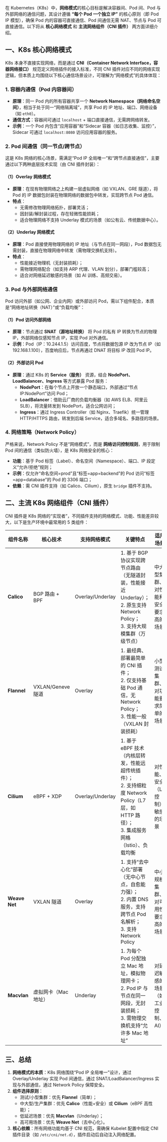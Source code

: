 在 Kubernetes（K8s）中，**网络模式**的核心目标是解决容器间、Pod 间、Pod 与外部网络的通信问题，其设计遵循 **“每个 Pod 一个独立 IP”** 的核心原则（即 Pod IP 模型），确保 Pod 内的容器可直接通信、Pod 间通信无需 NAT、节点与 Pod 可直接通信。以下将从 **核心网络模式** 和 **主流网络组件（CNI 插件）** 两方面详细介绍。


## 一、K8s 核心网络模式
K8s 本身不直接实现网络，而是通过 **CNI（Container Network Interface，容器网络接口）** 规范定义网络插件的接入标准，不同 CNI 插件对应不同的网络实现逻辑，但本质上均围绕以下核心通信场景设计，可理解为“网络模式”的具体体现：

### 1. 容器内通信（Pod 内容器间）
- **原理**：同一 Pod 内的所有容器共享一个 **Network Namespace（网络命名空间）**，相当于处于同一“网络隔离域”，共享 Pod 的 IP 地址、端口、网络设备（如 `eth0`）。
- **通信方式**：容器间可通过 `localhost` + 端口直接通信，无需跨网络转发。
- **示例**：一个 Pod 内包含“应用容器”和“Sidecar 容器（如日志收集、监控）”，Sidecar 可通过 `localhost:8080` 访问应用容器的服务。


### 2. Pod 间通信（同一节点/跨节点）
这是 K8s 网络的核心场景，需满足“Pod IP 全局唯一”和“跨节点直接通信”，主要通过以下两种底层技术实现（由 CNI 插件封装）：
#### （1）Overlay 网络模式
- **原理**：在现有物理网络之上构建一层虚拟网络（如 VXLAN、GRE 隧道），将 Pod 的 IP 数据包封装在物理网络的数据包中转发，实现跨节点 Pod 通信。
- **特点**：
  - 无需修改物理网络拓扑，部署灵活；
  - 因封装/解封装过程，存在轻微性能损耗；
  - 适合物理网络不支持 Underlay 模式的场景（如公有云、传统数据中心）。


#### （2）Underlay 网络模式
- **原理**：Pod 直接使用物理网络的 IP 地址（与节点在同一网段），Pod 数据包无需封装，直接在物理网络中转发（需物理交换机支持）。
- **特点**：
  - 性能接近物理机（无封装损耗）；
  - 需物理网络配合（如支持 ARP 代理、VLAN 划分），部署门槛较高；
  - 适合对网络延迟敏感的场景（如 AI 训练、高频交易）。


### 3. Pod 与外部网络通信
Pod 访问外部（如公网、企业内网）或外部访问 Pod，需以下组件配合，本质是“网络地址转换（NAT）”或“负载均衡”：
#### （1）Pod 访问外部网络
- **原理**：节点通过 **SNAT（源地址转换）** 将 Pod 的私有 IP 转换为节点的物理 IP，外部网络仅感知节点 IP，实现 Pod 对外通信。
- **示例**：Pod（IP：10.244.1.5）访问百度，节点将数据包源 IP 改为节点 IP（如 192.168.1.100），百度响应后，节点再通过 DNAT 将目标 IP 改回 Pod IP。

#### （2）外部访问 Pod
- **原理**：通过 K8s 的 **Service（服务）** 资源，结合 **NodePort、LoadBalancer、Ingress** 等方式暴露 Pod 服务：
  - **NodePort**：在每个节点上开放一个静态端口，外部通过“节点 IP:NodePort”访问 Pod；
  - **LoadBalancer**：借助云厂商的负载均衡器（如 AWS ELB、阿里云 SLB），将流量转发到 NodePort，适合公网访问；
  - **Ingress**：通过 Ingress Controller（如 Nginx、Traefik）统一管理 HTTP/HTTPS 路由，转发到后端 Service，适合多域名、多路径的场景。


### 4. 网络策略（Network Policy）
严格来说，Network Policy 不是“网络模式”，而是 **网络访问控制规则**，用于限制 Pod 间的通信（类似防火墙），是 K8s 网络安全的核心：
- **功能**：基于 Pod 标签（Label）、命名空间（Namespace）、端口、IP 段定义“允许/拒绝”规则；
- **示例**：仅允许“命名空间=prod”且“标签=app=backend”的 Pod 访问“标签=app=database”的 Pod 的 3306 端口；
- **依赖**：需 CNI 插件支持（如 Calico、Cilium），原生 `bridge` 插件不支持。


## 二、主流 K8s 网络组件（CNI 插件）
CNI 插件是 K8s 网络的“实现者”，不同插件支持的网络模式、功能、性能差异较大，以下是生产环境中最常用的 5 类组件：

| 组件名称       | 核心技术         | 支持网络模式 | 关键特点                                                                 | 适用场景                     |
|----------------|------------------|--------------|--------------------------------------------------------------------------|------------------------------|
| **Calico**     | BGP 路由 + BPF   | Overlay/Underlay | 1. 基于 BGP 协议实现跨节点路由（无隧道封装，性能接近 Underlay）；<br>2. 原生支持 Network Policy；<br>3. 支持大规模集群（万级节点） | 中大型集群、对性能和安全要求高的场景 |
| **Flannel**    | VXLAN/Geneve 隧道 | Overlay      | 1. 最经典、部署最简单的 CNI 插件；<br>2. 仅支持基础 Pod 通信，无 Network Policy；<br>3. 性能一般（VXLAN 封装损耗） | 小型测试集群、对功能要求简单的场景 |
| **Cilium**     | eBPF + XDP       | Overlay/Underlay | 1. 基于 eBPF 技术（内核层转发，性能远超传统插件）；<br>2. 支持细粒度 Network Policy（L7 层，如 HTTP 路径）；<br>3. 集成服务网格（Istio）、负载均衡 | 对性能、安全（L7 控制）敏感的场景 |
| **Weave Net**  | VXLAN 隧道       | Overlay      | 1. 支持“去中心化”部署（无中心节点，自愈能力强）；<br>2. 内置 DNS 服务，支持跨节点 Pod 名解析；<br>3. 支持 Network Policy | 中小规模集群、对可用性要求高的场景 |
| **Macvlan**    | 虚拟网卡（Mac 地址） | Underlay     | 1. 为每个 Pod 分配独立 Mac 地址，模拟物理网卡；<br>2. Pod IP 与节点在同一网段，无封装损耗；<br>3. 需物理交换机支持“允许多 Mac 地址” | 对延迟敏感的场景（如工业控制、AI） |


## 三、总结
1. **网络模式的本质**：K8s 网络围绕“Pod IP 全局唯一”设计，通过 Overlay/Underlay 实现 Pod 间通信，通过 SNAT/LoadBalancer/Ingress 实现与外部通信，通过 Network Policy 保障安全。
2. **组件选择原则**：
   - 测试/小型集群：优先 **Flannel**（简单）；
   - 中大型/生产集群：优先 **Calico**（性能+安全）或 **Cilium**（eBPF 高性能）；
   - 低延迟场景：优先 **Macvlan**（Underlay）；
   - 高可用场景：优先 **Weave Net**（去中心化）。
3. **核心依赖**：所有网络功能均基于 CNI 规范，需确保 Kubelet 配置中指定 CNI 插件目录（如 `/etc/cni/net.d`），插件启动后自动注入网络配置。
